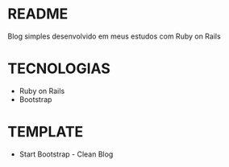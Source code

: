 # README

Blog simples desenvolvido em meus estudos com Ruby on Rails

# TECNOLOGIAS

* Ruby on Rails
* Bootstrap

# TEMPLATE

* Start Bootstrap - Clean Blog
